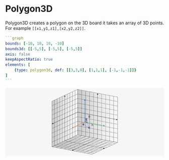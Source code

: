 # Polygon3D

Polygon3D creates a polygon on the 3D board it takes an array of 3D points. For example `[[x1,y1,z1],[x2,y2,z2]]`.

````yaml
```graph
bounds: [-10, 10, 10, -10]
bounds3d: [[-5,5], [-5,5], [-5,5]]
axis: false
keepAspectRatio: true
elements: [
	{type: polygon3d, def: [[3,3,0], [1,1,1], [-1,-1,-1]]}
]
```
````

![screenshot-2024-08-14-19-31-11](../../imgs/Polygon3D-graph-1.png)

